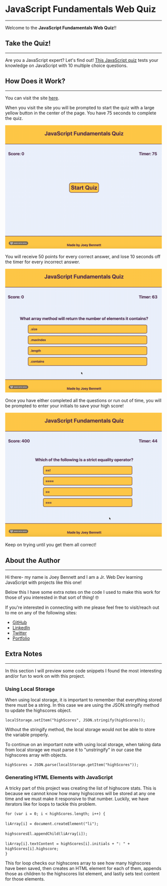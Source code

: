 # **JavaScript Fundamentals Web Quiz**

---

Welcome to the **JavaScript Fundamentals Web Quiz**!!

## **Take the Quiz!**

---
Are you a JavaScript expert? Let's find out! [This JavaScript quiz](https://coderbennett.github.io/quiz-javascript-fundamentals/) tests your knowledge on JavaScript with 10 multiple choice questions. 

## **How Does it Work?**

---
You can visit the site [here](https://coderbennett.github.io/quiz-javascript-fundamentals/).

When you visit the site you will be prompted to start the quiz with a large yellow button in the center of the page. You have 75 seconds to complete the quiz.

![Start Quiz preview](./assets/media/startQuiz.gif)

You will receive 50 points for every correct answer, and lose 10 seconds off the timer for every incorrect answer.

![Answer questions preview](./assets/media/answerQs.gif)

Once you have either completed all the questions or run out of time, you will be prompted to enter your initials to save your high score!

![Highscores page preview](./assets/media/highscores.gif)

Keep on trying until you get them all correct!

## **About the Author**

---
Hi there- my name is Joey Bennett and I am a Jr. Web Dev learning JavaScript with projects like this one! 

Below this I have some extra notes on the code I used to make this work for those of you interested in that sort of thing! 🤓

If you're interested in connecting with me please feel free to visit/reach out to me on any of the following sites:

* [GitHub](https://github.com/coderbennett)
* [LinkedIn](https://www.linkedin.com/in/joey-bennett-jkb/)
* [Twitter](https://twitter.com/joeykalanchoe)
* [Portfolio](https://coderbennett.github.io/portfolio-flat/)

## **Extra Notes**

---

In this section I will preview some code snippets I found the most interesting and/or fun to work on with this project.

### **Using Local Storage**

When using local storage, it is important to remember that everything stored there must be a string. In this case we are using the JSON.stringify method to update the highscores object.

    localStorage.setItem("highScores", JSON.stringify(highScores));

Without the stringify method, the local storage would not be able to store the variable properly.

To continue on an important note with using local storage, when taking data from local storage we must parse it to "unstringify" in our case the highscores array with objects.

    highScores = JSON.parse(localStorage.getItem("highScores"));

### **Generating HTML Elements with JavaScript**

A tricky part of this project was creating the list of highscore stats. This is because we cannot know how many highscores will be stored at any one time and we must make it responsive to that number. Luckily, we have iterators like for loops to tackle this problem.

    for (var i = 0; i < highScores.length; i++) {

    liArray[i] = document.createElement("li");

    highscoresEl.appendChild(liArray[i]);

    liArray[i].textContent = highScores[i].initials + ": " + highScores[i].highscore;
    }

This for loop checks our highscores array to see how many highscores have been saved, then creates an HTML element for each of them, appends those as children to the highscores list element, and lastly sets text content for those elements.